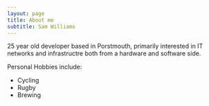 ```yaml
---
layout: page
title: About me
subtitle: Sam Williams
---
```


25 year old developer based in Porstmouth, primarily interested in IT networks and infrastructre both from a hardware and software side.

Personal Hobbies include:
- Cycling
- Rugby
- Brewing
